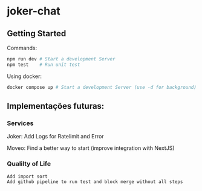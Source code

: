 # joker-chat

## Getting Started

Commands:

```bash
npm run dev # Start a development Server
npm test    # Run unit test
```

Using docker:
```bash
docker compose up # Start a development Server (use -d for background)
```

## Implementações futuras:

### Services
Joker:
    Add Logs for Ratelimit and Error

Moveo:
    Find a better way to start (improve integration with NextJS)


### Qualilty of Life
    Add import sort
    Add github pipeline to run test and block merge without all steps



